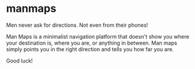 # manmaps

Men never ask for directions. Not even from their phones!

Man Maps is a minimalist navigation platform that doesn't show you where your destination is, where you are, or anything in between. Man maps simply points you in the right direction and tells you how far you are. 

Good luck!

